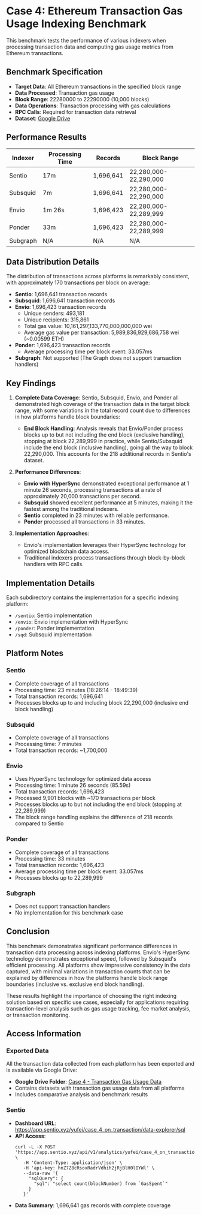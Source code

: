 # Case 4: Ethereum Transaction Gas Usage Indexing Benchmark

This benchmark tests the performance of various indexers when processing transaction data and computing gas usage metrics from Ethereum transactions.

## Benchmark Specification

- **Target Data**: All Ethereum transactions in the specified block range
- **Data Processed**: Transaction gas usage
- **Block Range**: 22280000 to 22290000 (10,000 blocks)
- **Data Operations**: Transaction processing with gas calculations
- **RPC Calls**: Required for transaction data retrieval
- **Dataset**: [Google Drive](https://drive.google.com/drive/u/0/folders/1Wxnc9bv5eVzCCQzDCdj_NI-rFB4e8iXk)

## Performance Results

| Indexer  | Processing Time | Records | Block Range | 
|----------|----------------|---------|-------------|
| Sentio   | 17m            | 1,696,641 | 22,280,000-22,290,000 |
| Subsquid | 7m             | 1,696,641 | 22,280,000-22,290,000 |
| Envio    | 1m 26s         | 1,696,423 | 22,280,000-22,289,999 |
| Ponder   | 33m            | 1,696,423 | 22,280,000-22,289,999 |
| Subgraph | N/A            | N/A       | N/A                   | 

## Data Distribution Details

The distribution of transactions across platforms is remarkably consistent, with approximately 170 transactions per block on average:

- **Sentio**: 1,696,641 transaction records
- **Subsquid**: 1,696,641 transaction records
- **Envio**: 1,696,423 transaction records
  - Unique senders: 493,181
  - Unique recipients: 315,861
  - Total gas value: 10,161,297,133,770,000,000,000 wei
  - Average gas value per transaction: 5,989,836,929,686,758 wei (~0.00599 ETH)
- **Ponder**: 1,696,423 transaction records
  - Average processing time per block event: 33.057ms
- **Subgraph**: Not supported (The Graph does not support transaction handlers)

## Key Findings

1. **Complete Data Coverage**: Sentio, Subsquid, Envio, and Ponder all demonstrated high coverage of the transaction data in the target block range, with some variations in the total record count due to differences in how platforms handle block boundaries:
   - **End Block Handling**: Analysis reveals that Envio/Ponder process blocks up to but not including the end block (exclusive handling), stopping at block 22,289,999 in practice, while Sentio/Subsquid include the end block (inclusive handling), going all the way to block 22,290,000. This accounts for the 218 additional records in Sentio's dataset.

2. **Performance Differences**:
   - **Envio with HyperSync** demonstrated exceptional performance at 1 minute 26 seconds, processing transactions at a rate of approximately 20,000 transactions per second.
   - **Subsquid** showed excellent performance at 5 minutes, making it the fastest among the traditional indexers.
   - **Sentio** completed in 23 minutes with reliable performance.
   - **Ponder** processed all transactions in 33 minutes.

3. **Implementation Approaches**:
   - Envio's implementation leverages their HyperSync technology for optimized blockchain data access.
   - Traditional indexers process transactions through block-by-block handlers with RPC calls.

## Implementation Details

Each subdirectory contains the implementation for a specific indexing platform:
- `/sentio`: Sentio implementation 
- `/envio`: Envio implementation with HyperSync
- `/ponder`: Ponder implementation
- `/sqd`: Subsquid implementation

## Platform Notes

### Sentio
- Complete coverage of all transactions
- Processing time: 23 minutes (18:26:14 - 18:49:39)
- Total transaction records: 1,696,641
- Processes blocks up to and including block 22,290,000 (inclusive end block handling)

### Subsquid
- Complete coverage of all transactions
- Processing time: 7 minutes 
- Total transaction records: ~1,700,000

### Envio
- Uses HyperSync technology for optimized data access
- Processing time: 1 minute 26 seconds (85.59s)
- Total transaction records: 1,696,423
- Processed 9,901 blocks with ~170 transactions per block
- Processes blocks up to but not including the end block (stopping at 22,289,999)
- The block range handling explains the difference of 218 records compared to Sentio

### Ponder
- Complete coverage of all transactions
- Processing time: 33 minutes
- Total transaction records: 1,696,423
- Average processing time per block event: 33.057ms
- Processes blocks up to 22,289,999

### Subgraph
- Does not support transaction handlers
- No implementation for this benchmark case

## Conclusion

This benchmark demonstrates significant performance differences in transaction data processing across indexing platforms. Envio's HyperSync technology demonstrates exceptional speed, followed by Subsquid's efficient processing. All platforms show impressive consistency in the data captured, with minimal variations in transaction counts that can be explained by differences in how the platforms handle block range boundaries (inclusive vs. exclusive end block handling).

These results highlight the importance of choosing the right indexing solution based on specific use cases, especially for applications requiring transaction-level analysis such as gas usage tracking, fee market analysis, or transaction monitoring.

## Access Information

### Exported Data
All the transaction data collected from each platform has been exported and is available via Google Drive:
- **Google Drive Folder**: [Case 4 - Transaction Gas Usage Data](https://drive.google.com/drive/u/0/folders/1Wxnc9bv5eVzCCQzDCdj_NI-rFB4e8iXk)
- Contains datasets with transaction gas usage data from all platforms
- Includes comparative analysis and benchmark results

### Sentio
- **Dashboard URL**: https://app.sentio.xyz/yufei/case_4_on_transaction/data-explorer/sql
- **API Access**: 
  ```
  curl -L -X POST 'https://app.sentio.xyz/api/v1/analytics/yufei/case_4_on_transaction/sql/execute' \
     -H 'Content-Type: application/json' \
     -H 'api-key: hnZ7Z8cRsoxRadrVdhih2jRjBlH0lIYWl' \
     --data-raw '{
       "sqlQuery": {
         "sql": "select count(blockNumber) from `GasSpent`"
       }
     }'
  ```
- **Data Summary**: 1,696,641 gas records with complete coverage
